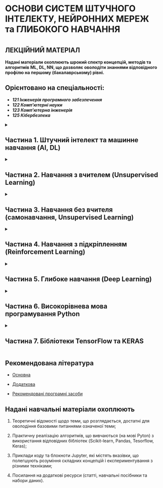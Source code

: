 <p align="center"><h1> ОСНОВИ СИСТЕМ ШТУЧНОГО ІНТЕЛЕКТУ, НЕЙРОННИХ МЕРЕЖ та ГЛИБОКОГО НАВЧАННЯ<h1></p>

<p align="center"><h2> ЛЕКЦІЙНИЙ МАТЕРІАЛ</h2></p>

**Надані матеріали охоплюють шрокий спектр концепцій, методів та алгоритмів ML, DL, NN, що дозволяє оволодіти знаннями відповідного профілю на першому (бакалаврському) рівні.**

<p align="center"><h2>Орієнтовано на спеціальності:</h2></p>

- ***121 Інженерія програмного забезпечення***
- ***122 Комп’ютерні науки***
- ***123 Комп’ютерна інженерія***
- ***125 Кібербезпека***

<details>

<summary> <h2>Частина 1. Штучний інтелект та машинне навчання (AI, DL) </h2> </summary>

| Лекція |Тема | Код | Посилання|
| -------|------ | ------ | ------ |
|**1.1**|**Введення в штучний інтелект (AI). Історичний огляд, персоналії. Огляд завдань у сфері штучного інтелекту**| | |
|**1.2**|**Машинне навчання (DL): модель, навчання, інференс. Види машинного навчання**| | |
|**1.3**|**[Датасет](/01_03_DATASET/Lec_01_03_.pdf). Поняття датасету. Організація датасету для машинного навчання. Генерація типових датасетів за допомогою Scikit-Learn**|[IRIS](/01_03_DATASET/CODE_1/Lec_01_03_Exmpl_1_IRIS.md) [Blobs](/01_03_DATASET/CODE_3/Lec_01_03_Exmpl_3_Blobs.md)|[SciKit](https://scikit-learn.org/stable/datasets.html) [TensorFlow](https://www.tensorflow.org/datasets/catalog/overview#all_datasets)|

</details>

<details>

<summary> <h2>Частина 2. Навчання з вчителем (Unsupervised Learning) </h2> </summary>

| Лекція |Тема | Код | Посилання|
| -------|------ | ------ | ------ |
|**2.1**|**Регресія. Загальне визначення  задачі регресії. Типові постановки задачі регресії**| | |
|**2.2**|**Оцінка якості вирішення задачі регресії. Огляд методів вирішення задачі регресії**| | |
|**2.3**|**Приклад вирішення задачі лінійної регресії (Scikit-learn)**| | |
|**2.4**|**Приклад вирішення задачі поліноміальної регресії (Scikit-learn)**| | |
|**2.5**|**Класифікація. Загальне визначення задач класифікації. Типові постановки задачі класифікації**| | |
|**2.6**|**Оцінка якості вирішення задачі класифікації. Огляд методів вирішення задачі класифікації**| | |
|**2.7**|**Метод  kNN. Приклад вирішення задачі класифікації за допомогою kNN (Scikit-learn)**| | |
|**2.8**|**Метод  SVM. Приклад вирішення задачі класифікації за допомогою SVM (Scikit-learn)**| | |

</details>

<details>

<summary> <h2>Частина 3. Навчання без вчителя (самонавчання, Unsupervised Learning) </h2> </summary>

| Лекція |Тема | Код | Посилання|
| -------|------ | ------ | ------ |
|**3.1**|**Кластеризація. Загальне визначення задач кластеризації. Типові варіанти постаноки задачі кластеризації**| | |
|**3.2**|**Оцінка якості вирішення задачі кластеризації. Огляд методів вирішення задачі кластеризації**| | |
|**3.3**|**Метод k-means. Приклад вирішення задачі кластеризації за допомогою k-means (Scikit-learn)**| | |
|**3.4**|**Метод DBSCAN. Приклад вирішення задачі кластеризації за допомогою DBSCAN (Scikit-learn)**| | |

</details>

<details>

<summary> <h2>Частина 4. Навчання з підкріпленням (Reinforcement Learning) </h2> </summary>

| Лекція |Тема | Код | Посилання|
| -------|------ | ------ | ------ |
|**4.1**|**Вступ до навчання з підкріпленням. Головні концепції. Агенти.**| | |
|**4.2**|**Метод Монте-Карло. Приклад використання методу Монте-Карло для вирішення задачі теорії ігор (Python)**| | |

</details>

<details>

<summary> <h2>Частина 5. Глибоке навчання (Deep Learning) </h2> </summary>

| Лекція |Тема | Код | Посилання|
| -------|------ | ------ | ------ |
|**5.1**|**Загальні відомості щодо нервової системи живих організмів. Природний нейрон. Синоптичний зв'язок нейронів. Правило Хебба. Штучний нейрон. Функція активації**| | |
|**5.2**|**Нейронні мережі. Нейронна мережа з одним прихованим шаром - персептрон.  Навчання персептрону. Приклад вирішення задачі класифікації за допомогою персептрону  (Python, Numpy)**| | |
|**5.3**|**Багатошаровий персептрон (MLP). Загальний підхід до навчання MLP. Пряме розповсюдження. Функція похибки. Зворотне розповсюдження.**| | |
|**5.4**|**Градієнтний метод зменшення похибки навчання. Автоматичне обчислення компонент градієнту. Основи оптимізації градієнтного спуску.**| | |
|**5.5**|**Основи побудови нейронних мереж з використанням модуля NumPy.**| | |
|**5.6**|**Вирішення задачі класифікації за допомогою MLP. Приклад класифікації рукописних цифр (датасет MNIST, Python, Numpy)**| | |
|**5.7**|**Сучасні системи штучного інтелекту, архітектури систем AI. Досягнення, перспективи, виклики.**| | |

</details>

<details>

<summary> <h2>Частина 6. Високорівнева мова програмування Python</h2> </summary>

| Лекція |Тема | Код | Посилання|
| -------|------ | ------ | ------ |
|**6.1**|**[Базові елементи високорівневої мови програмування.](/Part_6/Lec_06_01_.pdf)**| | |
|**6.2**|**[Загальні поняття колекції та складних структур даних.](/Part_6/Lec_06_02_.pdf)**| | |
|**6.3**|**[Файлові об’єкти. Визначення загальної структури програми.](/Part_6/Lec_06_03_.pdf)**| | |
|**6.4**|**[Функціональне програмування.](/Part_6/Lec_06_04_.pdf)**| | |
|**6.5**|**[Інтерпретація скриптів. Модулі та типові пакети.](/Part_6/Lec_06_05_.pdf)**| | |
|**6.6**|**[Об’єктно-орієнтоване програмування. Проектування класів.](/Part_6/Lec_06_06_.pdf)**| | |
|**6.7**|**[Можливості перевантаження операторів. Визначення понять об’єктів ітерування, ітератора та генератора.](/Part_6/Lec_06_07_.pdf)**| | |
|**6.8**|**[Убудовані функції та вбудовані класи виняткових ситуацій.](/Part_6/Lec_06_08_.pdf)**| | |
|**6.9**|**[Базові бібліотечні модулі. Пакети для роботи зі штучним інтелектом.](/Part_6/Lec_06_09_.pdf)**| | |

</details>

<details>

<summary> <h2>Частина 7. Бібліотеки TensorFlow та KERAS  </h2> </summary>

| Лекція |Тема | Код | Посилання|
| -------|------ | ------ | ------ |
|**7.1**|**TensorFlow. Архітектура. Тензорні  об'єкти. Створення тензорів. Індексація тензорів.**| | |
|**7.2**|**TensorFlow. Базові операції із тензорами**| | |
|**7.3**|**TensorFlow. Поняття обчислювального графу. Використання графу для обчислень компонент градієнту під час зворотного поширення помилки. Типи обчислювальних графів, режими виконання. Створення "градієнтної стрічки"**| | |
|**7.4**|**TensorFlow. Загальна організація процесу навчання моделі. Мінімізація похибки навчання методом градієнтного спуску.**| | |
|**7.5**|**TensorFlow. Оптимізатори градієнтного спуску**| | |
|**7.6**|**Датасети. Ознаки, мітки. Пакети даних (batch). Тренувальний набір даних (training set). Валідаційний набір даних (validation set). Тестувальний набір даних (testing set)**| | |
|**7.7**|**TensorFlow. Вбудовані датасети та засоби TF доступу до даних.**| | |
|**7.8**|**Підготовка даних для використання в навчанні моделей. Типи даних. Кодування даних. Очищення даних. Оцінка якості даних**| | |
|**7.9**|**Вирішення задачі класифікації шляхом навчання моделі за алгоритмом kNN TensorFlow.**| | |
|**7.10**|**Вирішення задачі класифікації шляхом навчання моделі за алгоритмом SVM  TensorFlow**| | |
|**7.11**|**Вирішення задачі кластеризації шляхом самонавчання моделі за алгоритмом DBSCAN засобами TensorFlow**| | |
|**7.12**|**KERAS. Шари та моделі. Робота**| | |
|**7.13**|**Вирішення задачі бінарної класифікації шляхом навчання нейронної мережі класу багатошаровий персептрон (MLP) засобами TensorFlow/KERAS**| | |
|**7.14**|**Вирішення задачі багато класової класифікації шляхом навчання нейронної мережі класу багатошаровий персептрон (MLP) засобами TensorFlow/KERAS**| | |

</details>


<p align="center"><h2> Рекомендована література </h2></p>

- [Основна](ADDONS/Lit_Main.md)

- [Додаткова](ADDONS/Lit_Add.md)

- [Рекомендовані програмні засоби](ADDONS/Prog_Sys.md)


<p align="center"><h2> Надані навчальні матеріали охоплюють </h2></p>

1. Теоретичні відомості щодо теми, що розглядається, достатні для оволодіння базовими питаннями означеної теми;

2. Практичну реалізацію алгоритмів, що вивчаються (на мові Pyton) з використання відповідних бібліотек (Scikit-learn, Pandas, Tesorflow, Keras);

3. Приклади коду та блокноти Jupyter, які містять вказівки, що полегшують розуміння складних концепцій і експериментування з різними техніками;

4. Посилання на додаткові ресурси (статті, навчальні посібники та набори даних).
